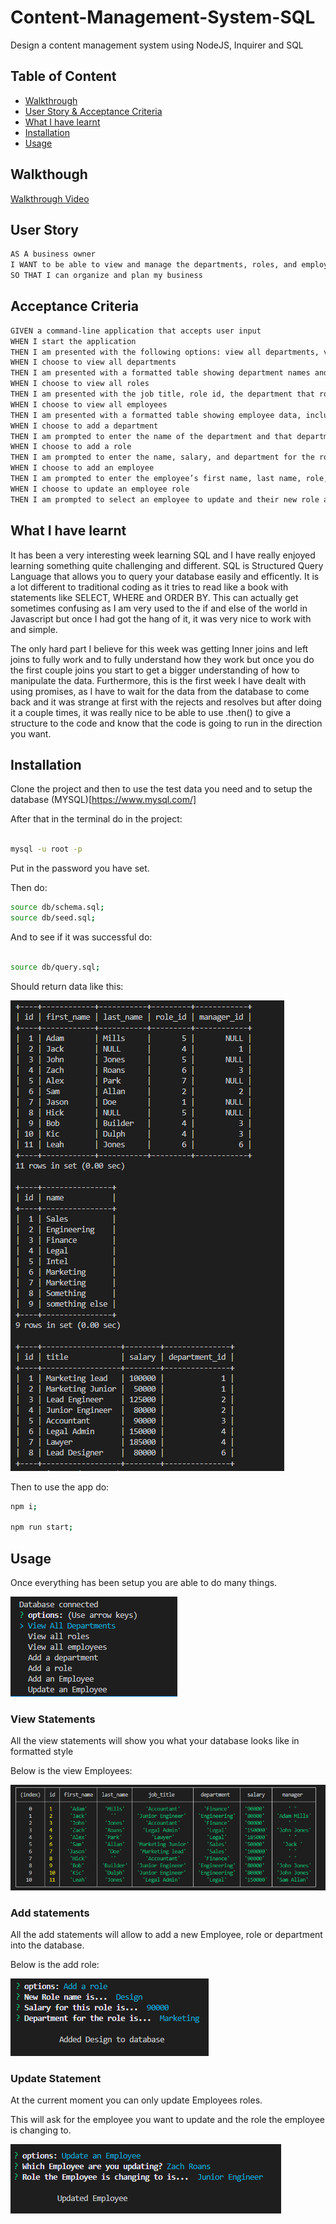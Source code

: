 # Content-Management-System-SQL

Design a content management system using NodeJS, Inquirer and SQL

## Table of Content

- [Walkthrough](#walkthough)
- [User Story & Acceptance Criteria](#user-story)
- [What I have learnt](#what-i-have-learnt)
- [Installation](#installation)
- [Usage](#usage)

## Walkthough

[Walkthrough Video](youtube.com)

## User Story

```md
AS A business owner
I WANT to be able to view and manage the departments, roles, and employees in my company
SO THAT I can organize and plan my business
```

## Acceptance Criteria

```md
GIVEN a command-line application that accepts user input
WHEN I start the application
THEN I am presented with the following options: view all departments, view all roles, view all employees, add a department, add a role, add an employee, and update an employee role
WHEN I choose to view all departments
THEN I am presented with a formatted table showing department names and department ids
WHEN I choose to view all roles
THEN I am presented with the job title, role id, the department that role belongs to, and the salary for that role
WHEN I choose to view all employees
THEN I am presented with a formatted table showing employee data, including employee ids, first names, last names, job titles, departments, salaries, and managers that the employees report to
WHEN I choose to add a department
THEN I am prompted to enter the name of the department and that department is added to the database
WHEN I choose to add a role
THEN I am prompted to enter the name, salary, and department for the role and that role is added to the database
WHEN I choose to add an employee
THEN I am prompted to enter the employee’s first name, last name, role, and manager, and that employee is added to the database
WHEN I choose to update an employee role
THEN I am prompted to select an employee to update and their new role and this information is updated in the database
```

## What I have learnt

It has been a very interesting week learning SQL and I have really enjoyed learning something quite challenging and different. SQL is Structured Query Language that allows
you to query your database easily and efficently. It is a lot different to traditional coding as it tries to read like a book with statements like SELECT, WHERE and ORDER BY.
This can actually get sometimes confusing as I am very used to the if and else of the world in Javascript but once I had got the hang of it, it was very nice to work with and simple.

The only hard part I believe for this week was getting Inner joins and left joins to fully work and to fully understand how they work but once you do the first couple joins
you start to get a bigger understanding of how to manipulate the data. Furthermore, this is the first week I have dealt with using promises, as I have to wait for the data from the database to come back and it was strange at first with the rejects and resolves but after doing it a couple times, it was really nice to be able to use .then() to
give a structure to the code and know that the code is going to run in the direction you want.

## Installation

Clone the project and then to use the test data you need and to setup the database (MYSQL)[https://www.mysql.com/]

After that in the terminal do in the project:

```bash

mysql -u root -p

```

Put in the password you have set.

Then do:

```bash
source db/schema.sql;
source db/seed.sql;
```

And to see if it was successful do:

```bash

source db/query.sql;
```

Should return data like this:

![Database data](./README-Images/SQLQuery.png)

Then to use the app do:

```bash
npm i;

npm run start;
```

## Usage

Once everything has been setup you are able to do many things.

![Options](./README-Images/mainMenu.png)

### View Statements

All the view statements will show you what your database looks like in formatted style

Below is the view Employees:

![Employee Database](./README-Images/viewEmployees.png)

### Add statements

All the add statements will allow to add a new Employee, role or department into the database.

Below is the add role:

![Add role](./README-Images/addRole.png)

### Update Statement

At the current moment you can only update Employees roles.

This will ask for the employee you want to update and the role the employee is changing to.

![Updating Employee](./README-Images/updateEmployee.png)
